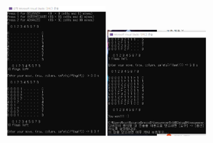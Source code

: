 <img src="https://github.com/kgyeongseong/Minesweeper/blob/main/Minesweeper_1.png" width="45%">
<img src="https://github.com/kgyeongseong/Minesweeper/blob/main/Minesweeper_2.png" width="45%">
